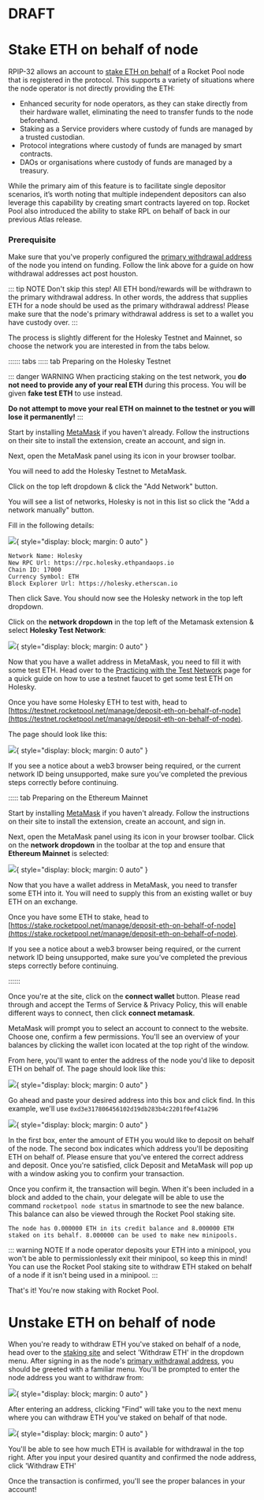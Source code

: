 # DRAFT

# Stake ETH on behalf of node 

RPIP-32 allows an account to [stake ETH on behalf](https://rpips.rocketpool.net/RPIPs/RPIP-32) of a Rocket Pool node that is registered in the protocol. This supports a variety of situations where the node operator is not directly providing the ETH:

- Enhanced security for node operators, as they can stake directly from their hardware wallet, eliminating the need to transfer funds to the node beforehand.
- Staking as a Service providers where custody of funds are managed by a trusted custodian.
- Protocol integrations where custody of funds are managed by smart contracts.
- DAOs or organisations where custody of funds are managed by a treasury.

While the primary aim of this feature is to facilitate single depositor scenarios, it’s worth noting that multiple independent depositors can also leverage this capability by creating smart contracts layered on top. Rocket Pool also introduced the ability to stake RPL on behalf of back in our previous Atlas release.

### Prerequisite

Make sure that you've properly configured the [primary withdrawal address](../node/prepare-node#setting-your-primary-withdrawal-address) of the node you intend on funding. Follow the link above for a guide on how withdrawal addresses act post houston. 

::: tip NOTE
Don't skip this step! All ETH bond/rewards will be withdrawn to the primary withdrawal address. In other words, the address that supplies ETH for a node should be used as the primary withdrawal address! Please make sure that the node's primary withdrawal address is set to a wallet you have custody over. 
:::


The process is slightly different for the Holesky Testnet and Mainnet, so choose the network you are interested in from the tabs below.

:::::: tabs
::::: tab Preparing on the Holesky Testnet

::: danger WARNING
When practicing staking on the test network, you **do not need to provide any of your real ETH** during this process.
You will be given **fake test ETH** to use instead.

**Do not attempt to move your real ETH on mainnet to the testnet or you will lose it permanently!**
:::

Start by installing [MetaMask](https://metamask.io/) if you haven't already.
Follow the instructions on their site to install the extension, create an account, and sign in.

Next, open the MetaMask panel using its icon in your browser toolbar.

You will need to add the Holesky Testnet to MetaMask.

Click on the top left dropdown & click the "Add Network" button.

You will see a list of networks, Holesky is not in this list so click the "Add a network manually" button.

Fill in the following details:

![](./images/mm_add_holesky.png){ style="display: block; margin: 0 auto" }

```
Network Name: Holesky
New RPC Url: https://rpc.holesky.ethpandaops.io
Chain ID: 17000
Currency Symbol: ETH
Block Explorer Url: https://holesky.etherscan.io
```

Then click Save. You should now see the Holesky network in the top left dropdown.

Click on the **network dropdown** in the top left of the Metamask extension & select **Holesky Test Network**:

![](./images/mm_network.png){ style="display: block; margin: 0 auto" }

Now that you have a wallet address in MetaMask, you need to fill it with some test ETH.
Head over to the [Practicing with the Test Network](../testnet/overview#getting-test-eth-on-holesky) page for a quick guide on how to use a testnet faucet to get some test ETH on Holesky.

Once you have some Holesky ETH to test with, head to [https://testnet.rocketpool.net/manage/deposit-eth-on-behalf-of-node](https://testnet.rocketpool.net/manage/deposit-eth-on-behalf-of-node).

The page should look like this:

![](./images/rp_test_site.png){ style="display: block; margin: 0 auto" }

If you see a notice about a web3 browser being required, or the current network ID being unsupported, make sure you’ve completed the previous steps correctly before continuing.

::::: tab Preparing on the Ethereum Mainnet

Start by installing [MetaMask](https://metamask.io/) if you haven't already.
Follow the instructions on their site to install the extension, create an account, and sign in.

Next, open the MetaMask panel using its icon in your browser toolbar.
Click on the **network dropdown** in the toolbar at the top and ensure that **Ethereum Mainnet** is selected:

![](./images/mm_network_main.png){ style="display: block; margin: 0 auto" }

Now that you have a wallet address in MetaMask, you need to transfer some ETH into it.
You will need to supply this from an existing wallet or buy ETH on an exchange.

Once you have some ETH to stake, head to [https://stake.rocketpool.net/manage/deposit-eth-on-behalf-of-node](https://stake.rocketpool.net/manage/deposit-eth-on-behalf-of-node).

If you see a notice about a web3 browser being required, or the current network ID being unsupported, make sure you’ve completed the previous steps correctly before continuing.

::::::

Once you're at the site, click on the **connect wallet** button. Please read through and accept the Terms of Service & Privacy Policy, this will enable different ways to connect, then click **connect metamask**.

MetaMask will prompt you to select an account to connect to the website.
Choose one, confirm a few permissions. You'll see an overview of your balances by clicking the wallet icon located at the top right of the window.

From here, you'll want to enter the address of the node you'd like to deposit ETH on behalf of. The page should look like this:

![](./images/enter_node_address.png){ style="display: block; margin: 0 auto" }

Go ahead and paste your desired address into this box and click find. In this example, we'll use `0xd3e317806456102d19db283b4c2201f0ef41a296`

![](./images/eth_on_behalf.png){ style="display: block; margin: 0 auto" }

In the first box, enter the amount of ETH you would like to deposit on behalf of the node. The second box indicates which address you'll be depositing ETH on behalf of. Please ensure that you've entered the correct address and deposit. Once you're satisfied, click Deposit and MetaMask will pop up with a window asking you to confirm your transaction.

Once you confirm it, the transaction will begin.
When it's been included in a block and added to the chain, your delegate will be able to use the command `rocketpool node status` in smartnode to see the new balance. This balance can also be viewed through the Rocket Pool staking site. 
```
The node has 0.000000 ETH in its credit balance and 8.000000 ETH staked on its behalf. 8.000000 can be used to make new minipools.
```

::: warning NOTE
If a node operator deposits your ETH into a minipool, you won't be able to permissionlessly exit their minipool, so keep this in mind! You can use the Rocket Pool staking site to withdraw ETH staked on behalf of a node if it isn't being used in a minipool. 
:::

That's it!
You're now staking with Rocket Pool.

# Unstake ETH on behalf of node 

When you're ready to withdraw ETH you've staked on behalf of a node, head over to the [staking site](https://devnet.rocketpool.net/manage/withdraw-eth) and select 'Withdraw ETH' in the dropdown menu. After signing in as the node's [primary withdrawal address](../node/prepare-node#setting-your-primary-withdrawal-address), you should be greeted with a familiar menu. You'll be prompted to enter the node address you want to withdraw from:  

![](./images/enter_node_address.png){ style="display: block; margin: 0 auto" }

After entering an address, clicking "Find" will take you to the next menu where you can withdraw ETH you've staked on behalf of that node.

![](./images/withdraw_eth_on_behalf.png){ style="display: block; margin: 0 auto" }

You'll be able to see how much ETH is available for withdrawal in the top right. After you input your desired quantity and confirmed the node address, click 'Withdraw ETH'

Once the transaction is confirmed, you'll see the proper balances in your account!
